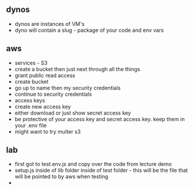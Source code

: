 ## dynos
- dynos are instances of VM's
- dyno will contain a slug - package of your code and env vars

## aws
- services - S3
- create a bucket then just next through all the things
- grant public read access
- create bucket
- go up to name then my security credentials
- continue to security credentials
- access keys 
- create new access key
- either download or just show secret access key
- be protective of your access key and secret access key. keep them in your .env file
- might want to try multer s3

## lab
- first got to test.env.js and copy over the code from lecture demo
- setup.js inside of lib folder inside of test folder - this will be the file that will be pointed to by aws when testing
- 